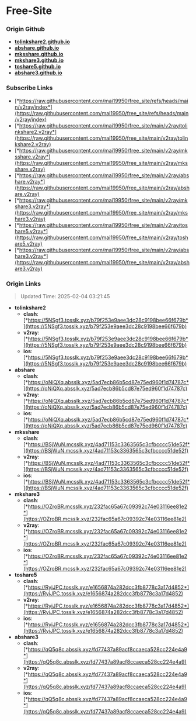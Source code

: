 # Free-Site

### Origin Github

- [**tolinkshare2.github.io**](https://github.com/tolinkshare2/tolinkshare2.github.io)
- [**abshare.github.io**](https://github.com/abshare/abshare.github.io)
- [**mksshare.github.io**](https://github.com/mksshare/mksshare.github.io)
- [**mkshare3.github.io**](https://github.com/mkshare3/mkshare3.github.io)
- [**toshare5.github.io**](https://github.com/toshare5/toshare5.github.io)
- [**abshare3.github.io**](https://github.com/abshare3/abshare3.github.io)

### Subscribe Links

- [*https://raw.githubusercontent.com/mai19950/free_site/refs/heads/main/v2ray/index*](https://raw.githubusercontent.com/mai19950/free_site/refs/heads/main/v2ray/index)
- [*https://raw.githubusercontent.com/mai19950/free_site/main/v2ray/tolinkshare2.v2ray*](https://raw.githubusercontent.com/mai19950/free_site/main/v2ray/tolinkshare2.v2ray)
- [*https://raw.githubusercontent.com/mai19950/free_site/main/v2ray/mksshare.v2ray*](https://raw.githubusercontent.com/mai19950/free_site/main/v2ray/mksshare.v2ray)
- [*https://raw.githubusercontent.com/mai19950/free_site/main/v2ray/abshare.v2ray*](https://raw.githubusercontent.com/mai19950/free_site/main/v2ray/abshare.v2ray)
- [*https://raw.githubusercontent.com/mai19950/free_site/main/v2ray/mkshare3.v2ray*](https://raw.githubusercontent.com/mai19950/free_site/main/v2ray/mkshare3.v2ray)
- [*https://raw.githubusercontent.com/mai19950/free_site/main/v2ray/toshare5.v2ray*](https://raw.githubusercontent.com/mai19950/free_site/main/v2ray/toshare5.v2ray)
- [*https://raw.githubusercontent.com/mai19950/free_site/main/v2ray/abshare3.v2ray*](https://raw.githubusercontent.com/mai19950/free_site/main/v2ray/abshare3.v2ray)

### Origin Links

> Updated Time: 2025-02-04 03:21:45

- **tolinkshare2**
  - **clash**: [*https://5NSgf3.tosslk.xyz/b79f253e9aee3dc28c9198bee66f679b*](https://5NSgf3.tosslk.xyz/b79f253e9aee3dc28c9198bee66f679b)
  - **v2ray**: [*https://5NSgf3.tosslk.xyz/b79f253e9aee3dc28c9198bee66f679b*](https://5NSgf3.tosslk.xyz/b79f253e9aee3dc28c9198bee66f679b)
  - **ios**: [*https://5NSgf3.tosslk.xyz/b79f253e9aee3dc28c9198bee66f679b*](https://5NSgf3.tosslk.xyz/b79f253e9aee3dc28c9198bee66f679b)
- **abshare**
  - **clash**: [*https://oNiQXq.absslk.xyz/5ad7ecb86b5cd87e75ed960f1d74787c*](https://oNiQXq.absslk.xyz/5ad7ecb86b5cd87e75ed960f1d74787c)
  - **v2ray**: [*https://oNiQXq.absslk.xyz/5ad7ecb86b5cd87e75ed960f1d74787c*](https://oNiQXq.absslk.xyz/5ad7ecb86b5cd87e75ed960f1d74787c)
  - **ios**: [*https://oNiQXq.absslk.xyz/5ad7ecb86b5cd87e75ed960f1d74787c*](https://oNiQXq.absslk.xyz/5ad7ecb86b5cd87e75ed960f1d74787c)
- **mksshare**
  - **clash**: [*https://BSjWuN.mcsslk.xyz/4ad71153c3363565c3cfbcccc51de52f*](https://BSjWuN.mcsslk.xyz/4ad71153c3363565c3cfbcccc51de52f)
  - **v2ray**: [*https://BSjWuN.mcsslk.xyz/4ad71153c3363565c3cfbcccc51de52f*](https://BSjWuN.mcsslk.xyz/4ad71153c3363565c3cfbcccc51de52f)
  - **ios**: [*https://BSjWuN.mcsslk.xyz/4ad71153c3363565c3cfbcccc51de52f*](https://BSjWuN.mcsslk.xyz/4ad71153c3363565c3cfbcccc51de52f)
- **mkshare3**
  - **clash**: [*https://OZroBR.mcsslk.xyz/232fac65a67c09392c74e03116ee81e2*](https://OZroBR.mcsslk.xyz/232fac65a67c09392c74e03116ee81e2)
  - **v2ray**: [*https://OZroBR.mcsslk.xyz/232fac65a67c09392c74e03116ee81e2*](https://OZroBR.mcsslk.xyz/232fac65a67c09392c74e03116ee81e2)
  - **ios**: [*https://OZroBR.mcsslk.xyz/232fac65a67c09392c74e03116ee81e2*](https://OZroBR.mcsslk.xyz/232fac65a67c09392c74e03116ee81e2)
- **toshare5**
  - **clash**: [*https://RyiJPC.tosslk.xyz/e1656874a282dcc3fb8778c3a17d4852*](https://RyiJPC.tosslk.xyz/e1656874a282dcc3fb8778c3a17d4852)
  - **v2ray**: [*https://RyiJPC.tosslk.xyz/e1656874a282dcc3fb8778c3a17d4852*](https://RyiJPC.tosslk.xyz/e1656874a282dcc3fb8778c3a17d4852)
  - **ios**: [*https://RyiJPC.tosslk.xyz/e1656874a282dcc3fb8778c3a17d4852*](https://RyiJPC.tosslk.xyz/e1656874a282dcc3fb8778c3a17d4852)
- **abshare3**
  - **clash**: [*https://qQ5q8c.absslk.xyz/fd77437a89acf8ccaeca528cc224e4a9*](https://qQ5q8c.absslk.xyz/fd77437a89acf8ccaeca528cc224e4a9)
  - **v2ray**: [*https://qQ5q8c.absslk.xyz/fd77437a89acf8ccaeca528cc224e4a9*](https://qQ5q8c.absslk.xyz/fd77437a89acf8ccaeca528cc224e4a9)
  - **ios**: [*https://qQ5q8c.absslk.xyz/fd77437a89acf8ccaeca528cc224e4a9*](https://qQ5q8c.absslk.xyz/fd77437a89acf8ccaeca528cc224e4a9)
